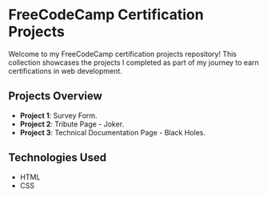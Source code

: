 # FreeCodeCamp Certification Projects

Welcome to my FreeCodeCamp certification projects repository! This collection showcases the projects I completed as part of my journey to earn certifications in web development.

## Projects Overview

- **Project 1**: Survey Form.
- **Project 2**: Tribute Page - Joker.
- **Project 3**: Technical Documentation Page - Black Holes.

## Technologies Used

- HTML
- CSS
